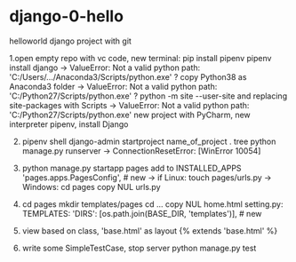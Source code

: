 # django-0-hello
 helloworld django project with git
 
 1.open empty repo with vc code, new terminal:
    pip install pipenv
    pipenv install django 
    -> ValueError: Not a valid python path: 'C:/Users/.../Anaconda3/Scripts/python.exe'
    ? copy Python38 as Anaconda3 folder
    -> ValueError: Not a valid python path: 'C:/Python27/Scripts/python.exe'
    ? python -m site --user-site and replacing site-packages with Scripts
    -> ValueError: Not a valid python path: 'C:/Python27/Scripts/python.exe'
    new project with PyCharm, new interpreter pipenv, install Django
    
 2. pipenv shell
    django-admin startproject name_of_project .
    tree
    python manage.py runserver
    -> ConnectionResetError: [WinError 10054]
    
 3. python manage.py startapp pages
    add to INSTALLED_APPS 'pages.apps.PagesConfig', # new
    -> if Linux: touch pages/urls.py
    -> Windows: cd pages copy NUL urls.py
 
 4. cd pages mkdir templates/pages cd ... copy NUL home.html
    setting.py: TEMPLATES: 'DIRS': [os.path.join(BASE_DIR, 'templates')], # new
 
 5. view based on class, 'base.html' as layout
    {% extends 'base.html' %}
    
 6. write some SimpleTestCase, stop server
    python manage.py test
